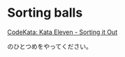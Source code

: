 # Sorting balls

[CodeKata: Kata Eleven - Sorting it Out](http://codekata.pragprog.com/2007/01/kata_eleven_sor.html)

のひとつめをやってください。
